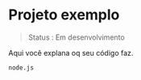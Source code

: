 <h1>Projeto  exemplo </h1>

> Status : Em desenvolvimento

Aqui você explana oq seu código faz.

```
node.js
```
